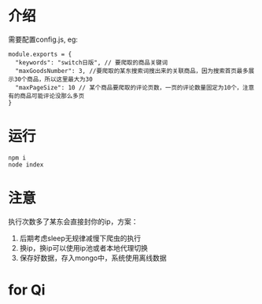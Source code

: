 # 介绍
需要配置config.js,
eg:
```
module.exports = {
  "keywords": "switch日版", // 要爬取的商品关键词
  "maxGoodsNumber": 3, //要爬取的某东搜索词搜出来的关联商品，因为搜索首页最多展示30个商品，所以这里最大为30
  "maxPageSize": 10 // 某个商品要爬取的评论页数，一页的评论数量固定为10个，注意有的商品可能评论没那么多页
}
```
# 运行
```
npm i
node index
```

# 注意
执行次数多了某东会直接封你的ip，方案：
1. 后期考虑sleep无规律减慢下爬虫的执行
2. 换ip，换ip可以使用ip池或者本地代理切换
3. 保存好数据，存入mongo中，系统使用离线数据

# for Qi